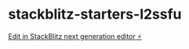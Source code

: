 # stackblitz-starters-l2ssfu

[Edit in StackBlitz next generation editor ⚡️](https://stackblitz.com/~/github.com/fang-ni/stackblitz-starters-l2ssfu)